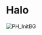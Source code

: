 # Halo
![PH_InitBG](https://github.com/ziptye/Halo/assets/105367626/b59d7802-5b21-409f-a5ce-d4465f539a30)
